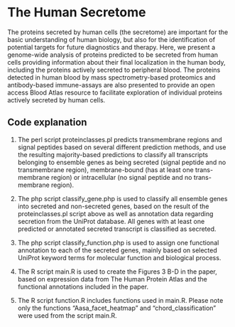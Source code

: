 # The Human Secretome
The proteins secreted by human cells (the secretome) are important for the basic understanding of human biology, but also for the identification of potential targets for future diagnostics and therapy. Here, we present a genome-wide analysis of proteins predicted to be secreted from human cells providing information about their final localization in the human body, including the proteins actively secreted to peripheral blood. The proteins detected in human blood by mass spectrometry-based proteomics and antibody-based immune-assays are also presented to provide an open access Blood Atlas resource to facilitate exploration of individual proteins actively secreted by human cells.

## Code explanation
1.	The perl script proteinclasses.pl predicts transmembrane regions and signal peptides based on several different prediction methods, and use the resulting majority-based predictions to classify all transcripts belonging to ensemble genes as being secreted (signal peptide and no transmembrane region), membrane-bound (has at least one trans-membrane region) or intracellular (no signal peptide and no trans-membrane region).

2.	The php script classify_gene.php is used to classify all ensemble genes into secreted and non-secreted genes, based on the result of the proteinclasses.pl script above as well as annotation data regarding secretion from the UniProt database. All genes with at least one predicted or annotated secreted transcript is classified as secreted.

3.	The php script classify_function.php is used to assign one functional annotation to each of the secreted genes, mainly based on selected UniProt keyword terms for molecular function and biological process.

4.	The R script main.R is used to create the Figures 3 B-D in the paper, based on expression data from  The Human Protein Atlas and the functional annotations included in the paper.

5.	The R script function.R includes functions used in main.R. Please note only the functions “Aasa_facet_heatmap” and “chord_classification” were used from the script main.R.
